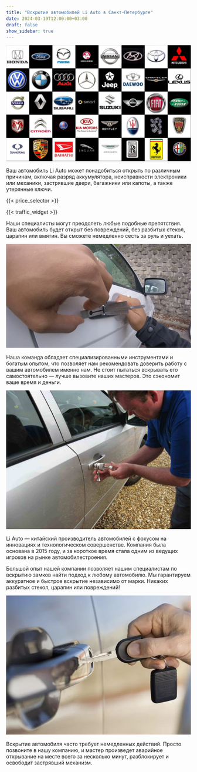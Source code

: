 ```yaml
---
title: "Вскрытие автомобилей Li Auto в Санкт-Петербурге"
date: 2024-03-19T12:00:00+03:00
draft: false
show_sidebar: true
---
```


![логотипы авто](../car_logo.jpg)

Ваш автомобиль Li Auto может понадобиться открыть по различным причинам, включая разряд аккумулятора, неисправности электроники или механики, застрявшие двери, багажники или капоты, а также утерянные ключи.

{{< price_selector >}}

{{< traffic_widget >}}

Наши специалисты могут преодолеть любые подобные препятствия. Ваш автомобиль будет открыт без повреждений, без разбитых стекол, царапин или вмятин. Вы сможете немедленно сесть за руль и уехать.

![вскрытие автомобиля без повреждений](../car.jpg)

Наша команда обладает специализированными инструментами и богатым опытом, что позволяет нам рекомендовать доверить работу с вашим автомобилем именно нам. Не стоит пытаться вскрывать его самостоятельно — лучше вызовите наших мастеров. Это сэкономит ваше время и деньги.

![процесс вскрытия автомобиля](../car_open.jpg)

Li Auto — китайский производитель автомобилей с фокусом на инновациях и технологическом совершенстве. Компания была основана в 2015 году, и за короткое время стала одним из ведущих игроков на рынке автомобилестроения.

Большой опыт нашей компании позволяет нашим специалистам по вскрытию замков найти подход к любому автомобилю. Мы гарантируем аккуратное и быстрое вскрытие независимо от марки. Никаких разбитых стекол, царапин или повреждений!

![ключ от автомобиля](../car_key.jpg)

Вскрытие автомобиля часто требует немедленных действий. Просто позвоните в нашу компанию, и мастер произведет аварийное открывание на месте всего за несколько минут, разблокирует и освободит застрявший механизм.
